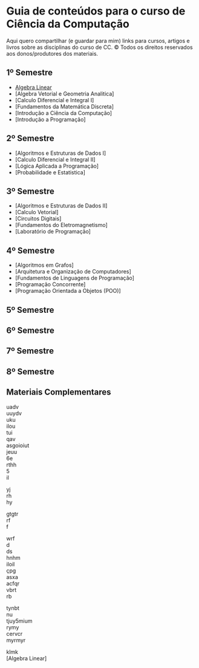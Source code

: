 # Guia de conteúdos para o curso de Ciência da Computação
Aqui quero compartilhar (e guardar para mim) links para cursos, artigos e livros sobre as disciplinas do curso de CC.
&copy; Todos os direitos reservados aos donos/produtores dos materiais.

## 1º Semestre

- [Algebra Linear](#-algebra-linear) <br>
- [Algebra Vetorial e Geometria Analitica]
- [Calculo Diferencial e Integral I]
- [Fundamentos da Matemática Discreta]
- [Introdução a Ciência da Computação]
- [Introdução a Programação]

## 2º Semestre


- [Algoritmos e Estruturas de Dados I]
- [Calculo Diferencial e Integral II]
- [Lógica Aplicada a Programação]
- [Probabilidade e Estatistica]

## 3º Semestre

- [Algoritmos e Estruturas de Dados II]
- [Calculo Vetorial]
- [Circuitos Digitais]
- [Fundamentos do Eletromagnetismo]
- [Laboratório de Programação]

## 4º Semestre

- [Algoritmos em Grafos]
- [Arquitetura e Organização de Computadores]
- [Fundamentos de Linguagens de Programação]
- [Programação Concorrente]
- [Programação Orientada a Objetos (POO)] 

## 5º Semestre
## 6º Semestre
## 7º Semestre
## 8º Semestre

## Materiais Complementares
uadv  
uuydv  
uku  
ilou  
tui  
qav  
asgoioiut  
jeuu  
6e  
rthh  
5  
il

yj  
rh  
hy  

gtgtr  
rf  
f

wrf  
d  
ds  
hnhm  
iloil  
çpg  
asxa  
acfqr  
vbrt  
rb

tynbt  
nu  
tjuy5mium  
rymy  
cervcr  
myrmyr

klmk  
[Algebra Linear]
